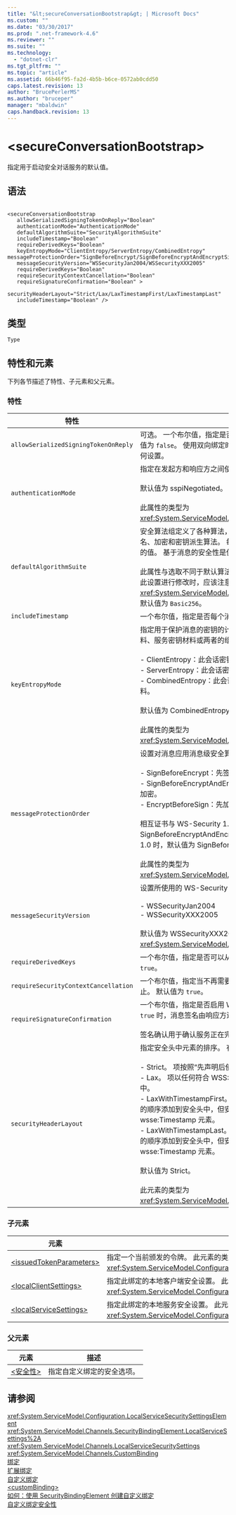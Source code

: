 ```yaml
---
title: "&lt;secureConversationBootstrap&gt; | Microsoft Docs"
ms.custom: ""
ms.date: "03/30/2017"
ms.prod: ".net-framework-4.6"
ms.reviewer: ""
ms.suite: ""
ms.technology: 
  - "dotnet-clr"
ms.tgt_pltfrm: ""
ms.topic: "article"
ms.assetid: 66b46f95-fa2d-4b5b-b6ce-0572ab0cdd50
caps.latest.revision: 13
author: "BrucePerlerMS"
ms.author: "bruceper"
manager: "mbaldwin"
caps.handback.revision: 13
---
```

# &lt;secureConversationBootstrap&gt;
指定用于启动安全对话服务的默认值。  
  
## 语法  
  
```  
  
<secureConversationBootstrap  
   allowSerializedSigningTokenOnReply="Boolean"  
   authenticationMode="AuthenticationMode"  
   defaultAlgorithmSuite="SecurityAlgorithmSuite"  
   includeTimestamp="Boolean"  
   requireDerivedKeys="Boolean"  
   keyEntropyMode="ClientEntropy/ServerEntropy/CombinedEntropy"   
messageProtectionOrder="SignBeforeEncrypt/SignBeforeEncryptAndEncryptSignature/EncryptBeforeSign"  
   messageSecurityVersion="WSSecurityJan2004/WSSecurityXXX2005"  
   requireDerivedKeys="Boolean"  
   requireSecurityContextCancellation="Boolean"  
   requireSignatureConfirmation="Boolean" >  
   securityHeaderLayout="Strict/Lax/LaxTimestampFirst/LaxTimestampLast"  
   includeTimestamp="Boolean" />  
```  
  
## 类型  
 `Type`  
  
## 特性和元素  
 下列各节描述了特性、子元素和父元素。  
  
### 特性  
  
|特性|描述|  
|--------|--------|  
|`allowSerializedSigningTokenOnReply`|可选。  一个布尔值，指定是否可以在答复时使用序列化令牌。  默认值为 `false`。  使用双向绑定时，默认设置为 `true`，将忽略进行的任何设置。|  
|`authenticationMode`|指定在发起方和响应方之间使用的 SOAP 身份验证模式。<br /><br /> 默认值为 sspiNegotiated。<br /><br /> 此属性的类型为 <xref:System.ServiceModel.Configuration.AuthenticationMode>。|  
|`defaultAlgorithmSuite`|安全算法组定义了各种算法，如规范化、摘要式、密钥包装、签名、加密和密钥派生算法。  每个安全算法组都定义了这些不同参数的值。  基于消息的安全性是使用这些算法实现的。<br /><br /> 此属性与选取不同于默认算法的算法集的其他平台一起使用。  在对此设置进行修改时，应该注意相关算法的优缺点。  此属性的类型为 <xref:System.ServiceModel.Security.SecurityAlgorithmSuite>。  默认值为 `Basic256`。|  
|`includeTimestamp`|一个布尔值，指定是否每个消息都包含时间戳。  默认值为 `true`。|  
|`keyEntropyMode`|指定用于保护消息的密钥的计算方法。  密钥只能基于客户端密钥材料、服务密钥材料或两者的组合。  有效值为：<br /><br /> -   ClientEntropy：此会话密钥基于客户端提供的密钥材料。<br />-   ServerEntropy：此会话密钥基于服务提供的密钥材料。<br />-   CombinedEntropy：此会话密钥基于客户端和服务提供的密钥材料。<br /><br /> 默认值为 CombinedEntropy。<br /><br /> 此属性的类型为 <xref:System.ServiceModel.Security.SecurityKeyEntropyMode>。|  
|`messageProtectionOrder`|设置对消息应用消息级安全算法的顺序。  包括以下有效值：<br /><br /> -   SignBeforeEncrypt：先签名，然后加密。<br />-   SignBeforeEncryptAndEncryptSignature：签名、加密并对签名加密。<br />-   EncryptBeforeSign：先加密，然后签名。<br /><br /> 相互证书与 WS\-Security 1.1 一起使用时，默认值为 SignBeforeEncryptAndEncryptSignature。  使用 WS\-Security 1.0 时，默认值为 SignBeforeEncrypt。<br /><br /> 此属性的类型为 <xref:System.ServiceModel.Security.MessageProtectionOrder>。|  
|`messageSecurityVersion`|设置所使用的 WS\-Security 的版本。  包括以下有效值：<br /><br /> -   WSSecurityJan2004<br />-   WSSecurityXXX2005<br /><br /> 默认值为 WSSecurityXXX2005。  此属性的类型为 <xref:System.ServiceModel.MessageSecurityVersion>。|  
|`requireDerivedKeys`|一个布尔值，指定是否可以从原始校验密钥中派生密钥。  默认值为 `true`。|  
|`requireSecurityContextCancellation`|一个布尔值，指定当不再需要安全上下文时是否应将其取消和终止。  默认值为 `true`。|  
|`requireSignatureConfirmation`|一个布尔值，指定是否启用 WS\-Security 签名确认。  当设置为 `true` 时，消息签名由响应方进行确认。  默认值为 `false`。<br /><br /> 签名确认用于确认服务正在完全知晓请求的情况下做出响应。|  
|`securityHeaderLayout`|指定安全头中元素的排序。  有效值为：<br /><br /> -   Strict。  项按照“先声明后使用”的一般原则添加到安全头中。<br />-   Lax。  项以任何符合 WSS: SOAP 消息安全的顺序添加到安全头中。<br />-   LaxWithTimestampFirst。  项以任何符合 WSS: SOAP 消息安全的顺序添加到安全头中，但安全头中的第一个元素必须是 wsse:Timestamp 元素。<br />-   LaxWithTimestampLast。  项以任何符合 WSS: SOAP 消息安全的顺序添加到安全头中，但安全头中的最后一个元素必须是 wsse:Timestamp 元素。<br /><br /> 默认值为 Strict。<br /><br /> 此元素的类型为 <xref:System.ServiceModel.Channels.SecurityHeaderLayout>。|  
  
### 子元素  
  
|元素|描述|  
|--------|--------|  
|[\<issuedTokenParameters\>](../../../../../docs/framework/configure-apps/file-schema/wcf/issuedtokenparameters.md)|指定一个当前颁发的令牌。  此元素的类型为 <xref:System.ServiceModel.Configuration.IssuedTokenParametersElement>。|  
|[\<localClientSettings\>](../../../../../docs/framework/configure-apps/file-schema/wcf/localclientsettings-element.md)|指定此绑定的本地客户端安全设置。  此元素的类型为 <xref:System.ServiceModel.Configuration.LocalClientSecuritySettingsElement>。|  
|[\<localServiceSettings\>](../../../../../docs/framework/configure-apps/file-schema/wcf/localservicesettings-element.md)|指定此绑定的本地服务安全设置。  此元素的类型为 <xref:System.ServiceModel.Configuration.LocalServiceSecuritySettingsElement>。|  
  
### 父元素  
  
|元素|描述|  
|--------|--------|  
|[\<安全性\>](../../../../../docs/framework/configure-apps/file-schema/wcf/security-of-custombinding.md)|指定自定义绑定的安全选项。|  
  
## 请参阅  
 <xref:System.ServiceModel.Configuration.LocalServiceSecuritySettingsElement>   
 <xref:System.ServiceModel.Channels.SecurityBindingElement.LocalServiceSettings%2A>   
 <xref:System.ServiceModel.Channels.LocalServiceSecuritySettings>   
 <xref:System.ServiceModel.Channels.CustomBinding>   
 [绑定](../../../../../docs/framework/wcf/bindings.md)   
 [扩展绑定](../../../../../docs/framework/wcf/extending/extending-bindings.md)   
 [自定义绑定](../../../../../docs/framework/wcf/extending/custom-bindings.md)   
 [\<customBinding\>](../../../../../docs/framework/configure-apps/file-schema/wcf/custombinding.md)   
 [如何：使用 SecurityBindingElement 创建自定义绑定](../../../../../docs/framework/wcf/feature-details/how-to-create-a-custom-binding-using-the-securitybindingelement.md)   
 [自定义绑定安全性](../../../../../docs/framework/wcf/samples/custom-binding-security.md)
